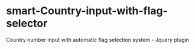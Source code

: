 smart-Country-input-with-flag-selector
======================================

Country number input with automatic flag selection system - Jquery plugin 